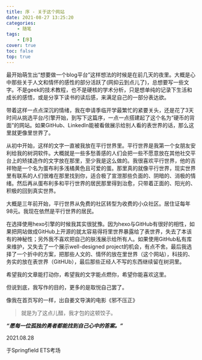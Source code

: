 ```yaml
---
title: 序 - 关于这个网站
date: 2021-08-27 13:25:20
categories:
    - 随笔
tags:
    - [序]
cover: true
toc: false
top: true
---
```


<div class="eva-cn">

最开始萌生出“想要做一个blog平台”这样想法的时候是在前几天的夜里。大概是心中那些关于人文和情怀的感性的部分活跃了(网抑云到点儿了)，总想要写一些文字。不是geek的技术教程，也不是硬核的学术分析，只是想单纯的记录下生活和成长的感悟，或是分享下读书的读后感，来满足自己的一部分表达欲。

带着这样一点点深沉的情绪，我在申请季临开学最繁忙的紧要关头，还是花了3天时间从挑选平台/引擎开始，到写下这篇序，一点一点搭建起了这个名为“硬币的背面”的网站。如果GitHub、LinkedIn能被看做展示给别人看的表世界的话，那么这里就更像里世界了。

从初中开始，这样的文字一直被我放在平行世界里。平行世界是我第一个女朋友安利给我的树洞软件。大概就是一些多愁善感的人们会把一些不愿意放在其他社交平台上的矫揉造作的文字放在那里，至少我是这么做的。我很喜欢平行世界，他的吉祥物是一个名为蛋布利多浅橘黄色且可爱的蛋。那里真的就像平行世界，现实世界里有联系的人们很难在那里找到你，适合极了宣泄那些负面的、阴暗的、消极的情绪。然后再从蛋布利多和平行世界的居民那里得到治愈，只带着正面的、阳光的、积极的回到真实世界。

大概是三年前开始，平行世界从免费的社区转型为收费的小众社区。居住证每年98元。我现在依然是平行世界的居民。

在选择使用hexo引擎的时候我其实很犹豫。因为hexo与GitHub有很好的相性，如果把网站做成GitHub上开源的就太容易得将里世界暴露给了表世界，失去了本该有的神秘性；另外我不喜欢把自己的肤浅展示给所有人。如果使用GitHub私有库来维护，又失去了一个展示well-designed project的机会，有点不舍。最后我选择了一个折中的方案，把那些人文的、情怀的放在里世界（这个网站），科技的、务实的放在表世界（GitHUb），最后那些正经人不写的东西继续留在树洞里。

希望我的文章能打动你，希望我的文字能点燃你，希望你能喜欢这里。

但说到底，我写作的目的，更多的是取悦自己罢了。

像我在首页写的一样，出自姜文导演的电影《邪不压正》

> 就是为了这点儿醋，我才包的这顿饺子。

***“愿每一位孤独的勇者都能找到自己心中的答案。”***

<div class="eva-foot">

2021.08.28

于Springfield ETS考场

</div>

</div>
